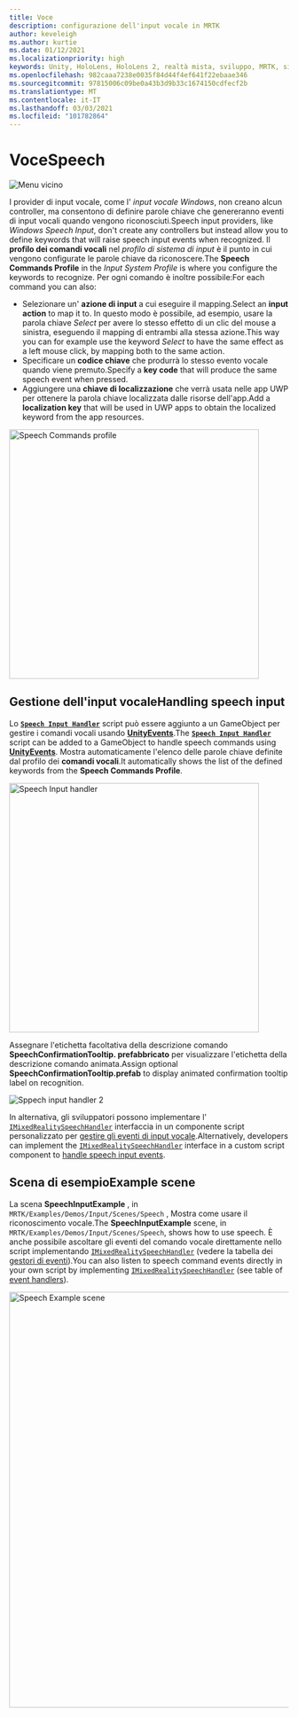 ```yaml
---
title: Voce
description: configurazione dell'input vocale in MRTK
author: keveleigh
ms.author: kurtie
ms.date: 01/12/2021
ms.localizationpriority: high
keywords: Unity, HoloLens, HoloLens 2, realtà mista, sviluppo, MRTK, sintesi vocale,
ms.openlocfilehash: 982caaa7238e0035f84d44f4ef641f22ebaae346
ms.sourcegitcommit: 97815006c09be0a43b3d9b33c1674150cdfecf2b
ms.translationtype: MT
ms.contentlocale: it-IT
ms.lasthandoff: 03/03/2021
ms.locfileid: "101782864"
---
```

# <a name="speech"></a><span data-ttu-id="aa565-104">Voce</span><span class="sxs-lookup"><span data-stu-id="aa565-104">Speech</span></span>

![Menu vicino](../images/input/MRTK_Input_Speech.png)

<span data-ttu-id="aa565-106">I provider di input vocale, come l' *input vocale Windows*, non creano alcun controller, ma consentono di definire parole chiave che genereranno eventi di input vocali quando vengono riconosciuti.</span><span class="sxs-lookup"><span data-stu-id="aa565-106">Speech input providers, like *Windows Speech Input*, don't create any controllers but instead allow you to define keywords that will raise speech input events when recognized.</span></span> <span data-ttu-id="aa565-107">Il **profilo dei comandi vocali** nel *profilo di sistema di input* è il punto in cui vengono configurate le parole chiave da riconoscere.</span><span class="sxs-lookup"><span data-stu-id="aa565-107">The **Speech Commands Profile** in the *Input System Profile* is where you configure the keywords to recognize.</span></span> <span data-ttu-id="aa565-108">Per ogni comando è inoltre possibile:</span><span class="sxs-lookup"><span data-stu-id="aa565-108">For each command you can also:</span></span>

- <span data-ttu-id="aa565-109">Selezionare un' **azione di input** a cui eseguire il mapping.</span><span class="sxs-lookup"><span data-stu-id="aa565-109">Select an **input action** to map it to.</span></span> <span data-ttu-id="aa565-110">In questo modo è possibile, ad esempio, usare la parola chiave *Select* per avere lo stesso effetto di un clic del mouse a sinistra, eseguendo il mapping di entrambi alla stessa azione.</span><span class="sxs-lookup"><span data-stu-id="aa565-110">This way you can for example use the keyword *Select* to have the same effect as a left mouse click, by mapping both to the same action.</span></span>
- <span data-ttu-id="aa565-111">Specificare un **codice chiave** che produrrà lo stesso evento vocale quando viene premuto.</span><span class="sxs-lookup"><span data-stu-id="aa565-111">Specify a **key code** that will produce the same speech event when pressed.</span></span>
- <span data-ttu-id="aa565-112">Aggiungere una **chiave di localizzazione** che verrà usata nelle app UWP per ottenere la parola chiave localizzata dalle risorse dell'app.</span><span class="sxs-lookup"><span data-stu-id="aa565-112">Add a **localization key** that will be used in UWP apps to obtain the localized keyword from the app resources.</span></span>

<img src="../images/input/SpeechCommandsProfile.png" width="450px" alt="Speech Commands profile">

## <a name="handling-speech-input"></a><span data-ttu-id="aa565-113">Gestione dell'input vocale</span><span class="sxs-lookup"><span data-stu-id="aa565-113">Handling speech input</span></span>

<span data-ttu-id="aa565-114">Lo [**`Speech Input Handler`**](xref:Microsoft.MixedReality.Toolkit.Input.SpeechInputHandler) script può essere aggiunto a un GameObject per gestire i comandi vocali usando [**UnityEvents**](https://docs.unity3d.com/Manual/UnityEvents.html).</span><span class="sxs-lookup"><span data-stu-id="aa565-114">The [**`Speech Input Handler`**](xref:Microsoft.MixedReality.Toolkit.Input.SpeechInputHandler) script can be added to a GameObject to handle speech commands using [**UnityEvents**](https://docs.unity3d.com/Manual/UnityEvents.html).</span></span> <span data-ttu-id="aa565-115">Mostra automaticamente l'elenco delle parole chiave definite dal profilo dei **comandi vocali**.</span><span class="sxs-lookup"><span data-stu-id="aa565-115">It automatically shows the list of the defined keywords from the **Speech Commands Profile**.</span></span>

<img src="../images/input/SpeechCommands_SpeechInputHandler1.png" width="450px" alt="Speech Input handler">

<span data-ttu-id="aa565-116">Assegnare l'etichetta facoltativa della descrizione comando **SpeechConfirmationTooltip. prefabbricato** per visualizzare l'etichetta della descrizione comando animata.</span><span class="sxs-lookup"><span data-stu-id="aa565-116">Assign optional **SpeechConfirmationTooltip.prefab** to display animated confirmation tooltip label on recognition.</span></span>

<img src="../images/input/SpeechCommands_SpeechInputHandler2.png" alt="Sppech input handler 2">

<span data-ttu-id="aa565-117">In alternativa, gli sviluppatori possono implementare l' [`IMixedRealitySpeechHandler`](xref:Microsoft.MixedReality.Toolkit.Input.IMixedRealitySpeechHandler) interfaccia in un componente script personalizzato per [gestire gli eventi di input vocale](input-events.md#input-event-interface-example).</span><span class="sxs-lookup"><span data-stu-id="aa565-117">Alternatively, developers can implement the [`IMixedRealitySpeechHandler`](xref:Microsoft.MixedReality.Toolkit.Input.IMixedRealitySpeechHandler) interface in a custom script component to [handle speech input events](input-events.md#input-event-interface-example).</span></span>

## <a name="example-scene"></a><span data-ttu-id="aa565-118">Scena di esempio</span><span class="sxs-lookup"><span data-stu-id="aa565-118">Example scene</span></span>

<span data-ttu-id="aa565-119">La scena **SpeechInputExample** , in `MRTK/Examples/Demos/Input/Scenes/Speech` , Mostra come usare il riconoscimento vocale.</span><span class="sxs-lookup"><span data-stu-id="aa565-119">The **SpeechInputExample** scene, in `MRTK/Examples/Demos/Input/Scenes/Speech`, shows how to use speech.</span></span> <span data-ttu-id="aa565-120">È anche possibile ascoltare gli eventi del comando vocale direttamente nello script implementando [`IMixedRealitySpeechHandler`](xref:Microsoft.MixedReality.Toolkit.Input.IMixedRealitySpeechHandler) (vedere la tabella dei [gestori di eventi](input-events.md)).</span><span class="sxs-lookup"><span data-stu-id="aa565-120">You can also listen to speech command events directly in your own script by implementing [`IMixedRealitySpeechHandler`](xref:Microsoft.MixedReality.Toolkit.Input.IMixedRealitySpeechHandler) (see table of [event handlers](input-events.md)).</span></span>

<img src="../images/input/SpeechExampleScene.png" width="750px" alt="Speech Example scene">
